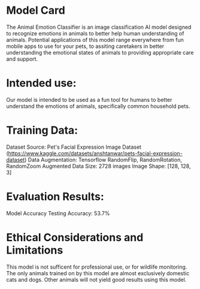 # **Model Card**

The Animal Emotion Classifier is an image classification AI model designed to recognize emotions in animals to better help human understanding of animals.
Potential applications of this model range everywhere from fun mobile apps to use for your pets, to assiting caretakers in better understanding the emotional
states of animals to providing appropriate care and support.

# **Intended use:**
Our model is intended to be used as a fun tool for humans to better understand the emotions of animals, specifically common household pets.

# **Training Data:**
Dataset Source: Pet's Facial Expression Image Dataset (https://www.kaggle.com/datasets/anshtanwar/pets-facial-expression-dataset)
Data Augmentation: Tensorflow RandomFlip, RandomRotation, RandomZoom
Augmented Data Size: 2728 images
Image Shape: [128, 128, 3]

# **Evaluation Results:** 
Model Accuracy
Testing Accuracy: 53.7%

# **Ethical Considerations and Limitations**
This model is not sufficent for professional use, or for wildlife monitoring. The only animals trained on by this model are almost exclusively domestic cats and dogs.
Other animals will not yield good results using this model.
